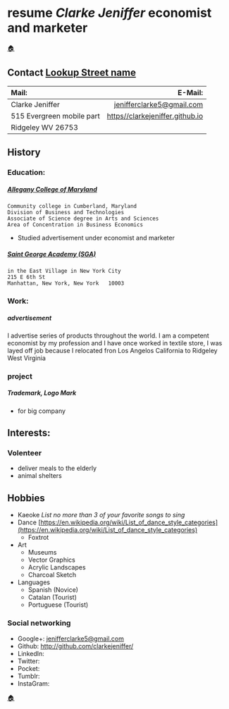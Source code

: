 # resume _Clarke Jeniffer_ economist and marketer 
[🏠](Home.html)
## Contact [Lookup Street name](https://geographic.org/streetview/usa/wv/mineral/ridgeley.html)

| Mail: | E-Mail: |             
| :--- | ---: |
| Clarke Jeniffer | jenifferclarke5@gmail.com |      
| 515 Evergreen mobile part | [https//clarkejeniffer.github.io](https//clarkejeniffer.github.io) |
| Ridgeley  WV   26753 | |

## History
### Education: 
##### [Allegany College of Maryland](https://www.allegany.edu/)
    Community college in Cumberland, Maryland
    Division of Business and Technologies
    Associate of Science degree in Arts and Sciences
    Area of Concentration in Business Economics
    
* Studied advertisement under economist and marketer 

##### [Saint George Academy (SGA)](https://saintgeorgeacademy.net/)
    in the East Village in New York City
    215 E 6th St
    Manhattan, New York, New York   10003 

### Work:
##### advertisement 
I advertise series of products throughout the world. 
I am a competent economist by my profession and I have once worked in textile store, I was layed off job because I relocated fron Los Angelos California to Ridgeley West Virginia

### project
##### Trademark, Logo Mark
* for big company 

## Interests:
### Volenteer
* deliver meals to the elderly
* animal shelters

## Hobbies
* Kaeoke _List no more than 3 of your favorite songs to sing_
* Dance [https://en.wikipedia.org/wiki/List_of_dance_style_categories](https://en.wikipedia.org/wiki/List_of_dance_style_categories)
  * Foxtrot
* Art
  * Museums
  * Vector Graphics
  * Acrylic Landscapes
  * Charcoal Sketch
* Languages
  * Spanish (Novice)
  * Catalan (Tourist)
  * Portuguese (Tourist)

### Social networking
* Google+: jenifferclarke5@gmail.com
* Github:  http://github.com/clarkejeniffer/
* LinkedIn:
* Twitter:
* Pocket:
* Tumblr:
* InstaGram:

[🏠](Home.html)
